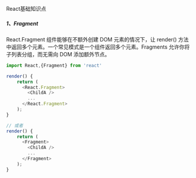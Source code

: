 React基础知识点



##### 1、Fragment 

 React.Fragment 组件能够在不额外创建 DOM 元素的情况下，让 render() 方法中返回多个元素。一个常见模式是一个组件返回多个元素。Fragments 允许你将子列表分组，而无需向 DOM 添加额外节点。 

```js
import React,{Fragment} from 'react'

render() {
    return (
      <React.Fragment>
        <ChildA />
        ...
      </React.Fragment>
    );
}

// 或者 
render() {
    return (
      <Fragment>
        <ChildA />
        ...
      </Fragment>
    );
}
```



